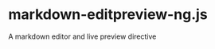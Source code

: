 markdown-editpreview-ng.js
==========================

A markdown editor and live preview directive
